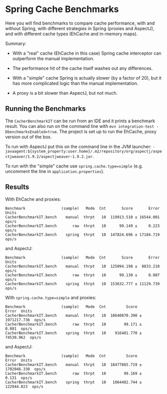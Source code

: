 # Spring Cache Benchmarks

Here you will find benchmarks to compare cache performance, with and
without Spring, with different strategies in Spring (proxies and
AspectJ), and with different cache types (EhCache and in-memory maps).

Summary: 

* With a "real" cache (EhCache in this case) Spring cache interceptor
can outperform the manual implementation.

* The performance hit of the cache itself washes out any differences.

* With a "simple" cache Spring is actually slower (by a factor of 20),
but it has more complicated logic than the manual implementation.

* A proxy is a bit slower than AspectJ, but not much.

## Running the Benchmarks

The `CacherBenchmarkIT` can be run from an IDE and it prints a
benchmark result. You can also run on the command line with `mvn
integration-test -DbenchmarksEnabled=true`. The project is set up to
run the EhCache, proxy version out of the box.

To run with AspectJ put this on the command line in the JVM launcher:
`-javaagent:${system_property:user.home}/.m2/repository/org/aspectj/aspectjweaver/1.9.2/aspectjweaver-1.9.2.jar`.

To run with the "simple" cache use `spring.cache.type=simple`
(e.g. uncomment the line in `application.properties`).

## Results

With EhCache and proxies:

```
Benchmark                (sample)   Mode  Cnt       Score       Error  Units
CacherBenchmarkIT.bench    manual  thrpt   10  119913.510 ± 16544.001  ops/s
CacherBenchmarkIT.bench       raw  thrpt   10      99.149 ±     0.223  ops/s
CacherBenchmarkIT.bench    spring  thrpt   10  147824.696 ± 17184.719  ops/s
```

and AspectJ:

```
Benchmark                (sample)   Mode  Cnt       Score       Error  Units
CacherBenchmarkIT.bench    manual  thrpt   10  125094.198 ±  8833.210  ops/s
CacherBenchmarkIT.bench       raw  thrpt   10      99.130 ±     0.087  ops/s
CacherBenchmarkIT.bench    spring  thrpt   10  153632.777 ± 11129.739  ops/s
```

With `spring.cache.type=simple` and proxies:

```
Benchmark                (sample)   Mode  Cnt         Score         Error  Units
CacherBenchmarkIT.bench    manual  thrpt   10  18640870.390 ± 1971217.736  ops/s
CacherBenchmarkIT.bench       raw  thrpt   10        99.171 ±       0.081  ops/s
CacherBenchmarkIT.bench    spring  thrpt   10    916481.770 ±   74530.962  ops/s
```

and AspectJ:

```
Benchmark                (sample)   Mode  Cnt         Score         Error  Units
CacherBenchmarkIT.bench    manual  thrpt   10  18477865.719 ± 1702046.330  ops/s
CacherBenchmarkIT.bench       raw  thrpt   10        99.169 ±       0.131  ops/s
CacherBenchmarkIT.bench    spring  thrpt   10   1064482.744 ±  122944.023  ops/s
```
